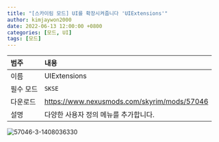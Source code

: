 ```yaml
---
title: "[스카이림 모드] UI를 확장시켜줍니다 'UIExtensions'"
author: kimjaywon2000
date: 2022-06-13 12:00:00 +0800
categories: [모드, UI]
tags: [모드]
---
```


| 범주             | 내용            |
|:----------------|:---------------|
| 이름             | UIExtensions  |
| 필수 모드         | `SKSE`           |
| 다운로드          | <https://www.nexusmods.com/skyrim/mods/57046> |
| 설명             | 다양한 사용자 정의 메뉴를 추가합니다.  |

![57046-3-1408036330](https://user-images.githubusercontent.com/76558033/173381614-b4e09c96-1a19-4875-9f35-3eb4160da534.jpg)

